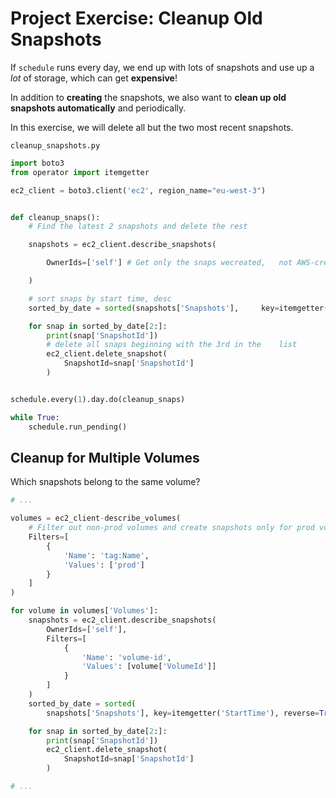# Project Exercise: Cleanup Old Snapshots

If `schedule` runs every day, we end up with lots of snapshots and use up a
_lot_ of storage, which can get **expensive**!

In addition to **creating** the snapshots, we also want to **clean up old
snapshots automatically** and periodically.

In this exercise, we will delete all but the two most recent snapshots.

`cleanup_snapshots.py`

```python
import boto3
from operator import itemgetter

ec2_client = boto3.client('ec2', region_name="eu-west-3")


def cleanup_snaps():
    # Find the latest 2 snapshots and delete the rest

    snapshots = ec2_client.describe_snapshots(

        OwnerIds=['self'] # Get only the snaps wecreated,   not AWS-created snaps

    )

    # sort snaps by start time, desc
    sorted_by_date = sorted(snapshots['Snapshots'],     key=itemgetter('StartTime'), reverse=True)

    for snap in sorted_by_date[2:]:
        print(snap['SnapshotId'])
        # delete all snaps beginning with the 3rd in the    list
        ec2_client.delete_snapshot(
            SnapshotId=snap['SnapshotId']
        )


schedule.every(1).day.do(cleanup_snaps)

while True:
    schedule.run_pending()
```

## Cleanup for Multiple Volumes

Which snapshots belong to the same volume?

```python
# ...

volumes = ec2_client-describe_volumes(
    # Filter out non-prod volumes and create snapshots only for prod volumes
    Filters=[
        {
            'Name': 'tag:Name',
            'Values': ['prod']
        }
    ]
)

for volume in volumes['Volumes']:
    snapshots = ec2_client.describe_snapshots(
        OwnerIds=['self'],
        Filters=[
            {
                'Name': 'volume-id',
                'Values': [volume['VolumeId']]
            }
        ]
    )
    sorted_by_date = sorted(
        snapshots['Snapshots'], key=itemgetter('StartTime'), reverse=True)

    for snap in sorted_by_date[2:]:
        print(snap['SnapshotId'])
        ec2_client.delete_snapshot(
            SnapshotId=snap['SnapshotId']
        )

# ...




```
